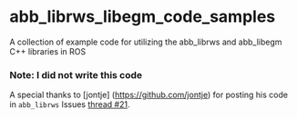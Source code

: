 # abb_librws_libegm_code_samples
A collection of example code for utilizing the abb_librws and abb_libegm C++ libraries in ROS
### Note: I did not write this code
A special thanks to [jontje] (https://github.com/jontje) for posting his code in ```abb_librws``` Issues [thread #21](https://github.com/ros-industrial/abb_librws/issues/21).
